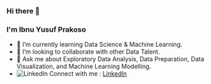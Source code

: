 ### Hi there 👋
### I'm Ibnu Yusuf Prakoso
- 🌱 I’m currently learning Data Science & Machine Learning.
- 👯 I’m looking to collaborate with other Data Talent.
- 💬 Ask me about Exploratory Data Analysis, Data Preparation, Data Visualization, and Machine Learning Modelling.
- ![LinkedIn](https://cdn.jsdelivr.net/npm/simple-icons@v3/icons/linkedin.svg) Connect with me : [LinkedIn](https://www.linkedin.com/in/ibnu-yp/)

<!--
**iyp36/iyp36** is a ✨ _special_ ✨ repository because its `README.md` (this file) appears on your GitHub profile.

Here are some ideas to get you started:

- 🔭 I’m currently working on ...
- 🌱 I’m currently learning ...
- 👯 I’m looking to collaborate on ...
- 🤔 I’m looking for help with ...
- 💬 Ask me about ...
- 📫 How to reach me: ...
- 😄 Pronouns: ...
- ⚡ Fun fact: ...
-->

